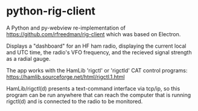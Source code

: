 # python-rig-client

A Python and py-webview re-implementation of https://github.com/rfreedman/rig-client
which was based on Electron.

Displays a "dashboard" for an HF ham radio, displaying the current local and UTC time,
the radio's VFO frequency, and the recieved signal strength as a radial gauge.

The app works with the HamLib 'rigctl' or 'rigctld' CAT control programs: https://hamlib.sourceforge.net/html/rigctl.1.html

HamLib/rigctl(d) presents a text-command interface via tcp/ip, so this program can be run anywhere that can reach the computer
that is running rigctl(d) and is connected to the radio to be monitored.
